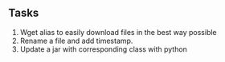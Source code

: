 ## Tasks
1. Wget alias to easily download files in the best way possible   
2. Rename a file and add timestamp. 
3. Update a jar with corresponding class with python
